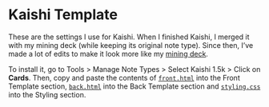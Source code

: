 # Kaishi Template
These are the settings I use for Kaishi. When I finished Kaishi, I merged it with my mining deck (while keeping its original note type). Since then, I’ve made a lot of edits to make it look more like my [mining deck](https://github.com/BrenoAqua/Senren).

To install it, go to Tools  > Manage Note Types > Select Kaishi 1.5k > Click on **Cards**.
Then, copy and paste the contents of [`front.html`](https://github.com/BrenoAqua/Senren/blob/main/Template/kaishi/front.html) into the Front Template section, [`back.html`](https://github.com/BrenoAqua/Senren/blob/main/Template/kaishi/front.html) into the Back Template section and [`styling.css`](https://github.com/BrenoAqua/Senren/blob/main/Template/kaishi/styling.css) into the Styling section.

